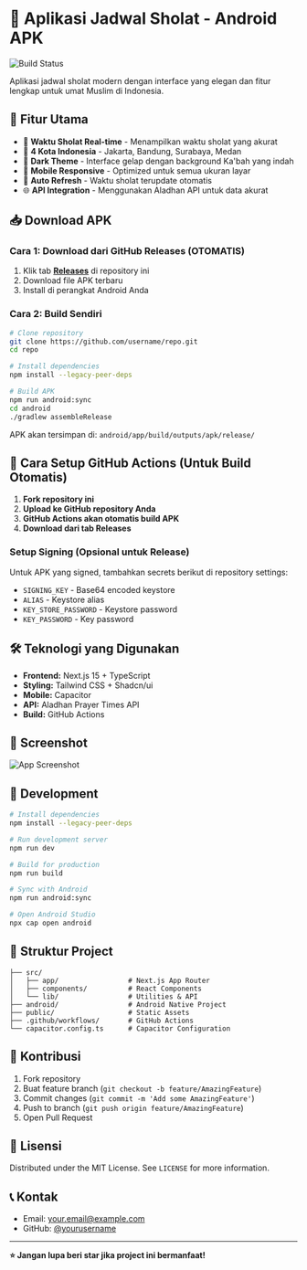 # 📱 Aplikasi Jadwal Sholat - Android APK

![Build Status](https://github.com/username/repo/workflows/Build%20Android%20APK/badge.svg)

Aplikasi jadwal sholat modern dengan interface yang elegan dan fitur lengkap untuk umat Muslim di Indonesia.

## 🎯 Fitur Utama

- 🕌 **Waktu Sholat Real-time** - Menampilkan waktu sholat yang akurat
- 📍 **4 Kota Indonesia** - Jakarta, Bandung, Surabaya, Medan
- 🌙 **Dark Theme** - Interface gelap dengan background Ka'bah yang indah
- 📱 **Mobile Responsive** - Optimized untuk semua ukuran layar
- 🔄 **Auto Refresh** - Waktu sholat terupdate otomatis
- 🌐 **API Integration** - Menggunakan Aladhan API untuk data akurat

## 📥 Download APK

### Cara 1: Download dari GitHub Releases (OTOMATIS)
1. Klik tab **[Releases](../../releases)** di repository ini
2. Download file APK terbaru
3. Install di perangkat Android Anda

### Cara 2: Build Sendiri
```bash
# Clone repository
git clone https://github.com/username/repo.git
cd repo

# Install dependencies
npm install --legacy-peer-deps

# Build APK
npm run android:sync
cd android
./gradlew assembleRelease
```

APK akan tersimpan di: `android/app/build/outputs/apk/release/`

## 🚀 Cara Setup GitHub Actions (Untuk Build Otomatis)

1. **Fork repository ini**
2. **Upload ke GitHub repository Anda**
3. **GitHub Actions akan otomatis build APK**
4. **Download dari tab Releases**

### Setup Signing (Opsional untuk Release)
Untuk APK yang signed, tambahkan secrets berikut di repository settings:
- `SIGNING_KEY` - Base64 encoded keystore
- `ALIAS` - Keystore alias
- `KEY_STORE_PASSWORD` - Keystore password
- `KEY_PASSWORD` - Key password

## 🛠️ Teknologi yang Digunakan

- **Frontend:** Next.js 15 + TypeScript
- **Styling:** Tailwind CSS + Shadcn/ui
- **Mobile:** Capacitor
- **API:** Aladhan Prayer Times API
- **Build:** GitHub Actions

## 📱 Screenshot

![App Screenshot](https://via.placeholder.com/300x600/000000/FFFFFF?text=Aplikasi+Jadwal+Sholat)

## 🔧 Development

```bash
# Install dependencies
npm install --legacy-peer-deps

# Run development server
npm run dev

# Build for production
npm run build

# Sync with Android
npm run android:sync

# Open Android Studio
npx cap open android
```

## 📂 Struktur Project

```
├── src/
│   ├── app/                 # Next.js App Router
│   ├── components/          # React Components
│   └── lib/                 # Utilities & API
├── android/                 # Android Native Project
├── public/                  # Static Assets
├── .github/workflows/       # GitHub Actions
└── capacitor.config.ts      # Capacitor Configuration
```

## 🤝 Kontribusi

1. Fork repository
2. Buat feature branch (`git checkout -b feature/AmazingFeature`)
3. Commit changes (`git commit -m 'Add some AmazingFeature'`)
4. Push to branch (`git push origin feature/AmazingFeature`)
5. Open Pull Request

## 📄 Lisensi

Distributed under the MIT License. See `LICENSE` for more information.

## 📞 Kontak

- Email: your.email@example.com
- GitHub: [@yourusername](https://github.com/yourusername)

---

**⭐ Jangan lupa beri star jika project ini bermanfaat!**
